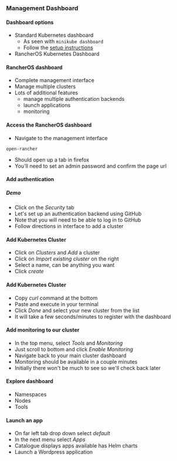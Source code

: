 ### Management Dashboard


#### Dashboard options
* Standard Kubernetes dashboard
   - As seen with `minikube dashboard`
   - Follow the [setup instructions](https://docs.catalystcloud.nz/kubernetes/quickstart.html#accessing-the-kubernetes-dashboard)
* RancherOS Kubernetes Dashboard


#### RancherOS dashboard
* Complete management interface
* Manage multiple clusters
* Lots of additional features
  - manage multiple authentication backends
  - launch applications
  - monitoring


#### Access the RancherOS dashboard
* Navigate to the management interface
 ```
 open-rancher
 ```
* Should open up a tab in firefox
* You'll need to set an admin password and confirm the page url



#### Add authentication
##### Demo
* Click on the *Security* tab
* Let's set up an authentication backend using GitHub
* Note that you will need to be able to log in to GitHub
* Follow directions in interface to add a cluster


#### Add Kubernetes Cluster
* Click on *Clusters* and _Add_ a cluster
* Click on *Import existing cluster* on the right
* Select a name, can be anything you want
* Click *create*


#### Add Kubernetes Cluster
* Copy *curl* command at the bottom
* Paste and execute in your terminal
* Click *Done* and select your new cluster from the list
* It will take a few seconds/minutes to register with the dashboard


#### Add monitoring to our cluster
* In the top menu, select _Tools_ and  _Monitoring_
* Just scroll to bottom and click _Enable Monitoring_
* Navigate back to your main cluster dashboard
* Monitoring should be available in a couple minutes
* Initially there won't be much to see so we'll check back later


#### Explore dashboard
* Namespaces
* Nodes
* Tools


#### Launch an app
* On far left tab drop down select *default*
* In the next menu select *Apps*
* Catalogue displays apps available has Helm charts
* Launch a Wordpress application




